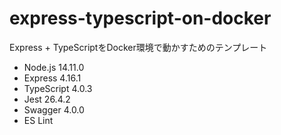 # express-typescript-on-docker

Express + TypeScriptをDocker環境で動かすためのテンプレート

* Node.js 14.11.0
* Express 4.16.1
* TypeScript 4.0.3
* Jest 26.4.2
* Swagger 4.0.0
* ES Lint
